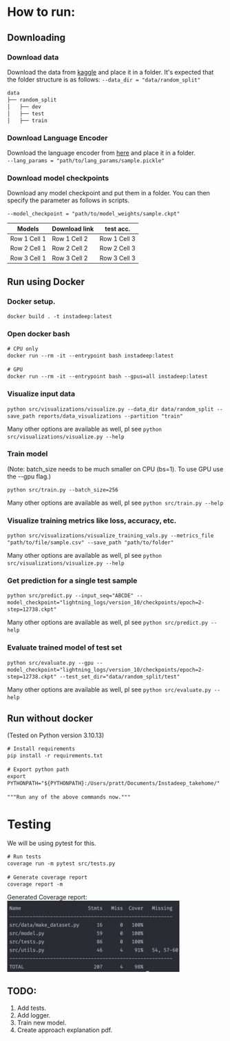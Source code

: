 # How to run:

## Downloading

### Download data

Download the data from <a href="https://www.kaggle.com/googleai/pfam-seed-random-split">kaggle</a> and place it in a
folder.
It's expected that the folder structure is as follows:
```--data_dir = "data/random_split"```

```commandline
data
├── random_split
│   ├── dev
│   ├── test
│   ├── train

```

### Download Language Encoder

Download the language encoder from <a href="https://www.kaggle.com/googleai/pfam-seed-random-split">here</a> and place
it in a folder. <br>
```--lang_params = "path/to/lang_params/sample.pickle"```

### Download model checkpoints

Download any model checkpoint and put them in a folder. You can then specify the parameter as follows in scripts. <br>

```commandline
--model_checkpoint = "path/to/model_weights/sample.ckpt"
```

| Models       | Download link | test acc.    |
|--------------|---------------|--------------|
| Row 1 Cell 1 | Row 1 Cell 2  | Row 1 Cell 3 |
| Row 2 Cell 1 | Row 2 Cell 2  | Row 2 Cell 3 |
| Row 3 Cell 1 | Row 3 Cell 2  | Row 3 Cell 3 |

## Run using Docker

### Docker setup.

```commandline
docker build . -t instadeep:latest
```

### Open docker bash
```commandline
# CPU only
docker run --rm -it --entrypoint bash instadeep:latest

# GPU
docker run --rm -it --entrypoint bash --gpus=all instadeep:latest
```

### Visualize input data

```commandline
python src/visualizations/visualize.py --data_dir data/random_split --save_path reports/data_visualizations --partition "train"
```

Many other options are available as well, pl see ```python src/visualizations/visualize.py --help```

### Train model

(Note: batch_size needs to be much smaller on CPU (bs=1). To use GPU use the --gpu flag.) <br>
```commandline
python src/train.py --batch_size=256
```

Many other options are available as well, pl see ```python src/train.py --help```

### Visualize training metrics like loss, accuracy, etc.

```commandline
python src/visualizations/visualize_training_vals.py --metrics_file "path/to/file/sample.csv" --save_path "path/to/folder"
```

Many other options are available as well, pl see ```python src/visualizations/visualize.py --help```

### Get prediction for a single test sample

```commandline
python src/predict.py --input_seq="ABCDE" --model_checkpoint="lightning_logs/version_10/checkpoints/epoch=2-step=12738.ckpt"
```

Many other options are available as well, pl see ```python src/predict.py --help```

### Evaluate trained model of test set

```commandline 
python src/evaluate.py --gpu --model_checkpoint="lightning_logs/version_10/checkpoints/epoch=2-step=12738.ckpt" --test_set_dir="data/random_split/test"
```

Many other options are available as well, pl see ```python src/evaluate.py --help```

## Run without docker

(Tested on Python version 3.10.13)
```commandline
# Install requirements
pip install -r requirements.txt

# Export python path
export PYTHONPATH="${PYTHONPATH}:/Users/pratt/Documents/Instadeep_takehome/"

"""Run any of the above commands now."""
```

# Testing
    
We will be using pytest for this.<br>

```commandline
# Run tests
coverage run -m pytest src/tests.py

# Generate coverage report
coverage report -m
```
Generated Coverage report:<br>
<img src="reports/coverage_report/cr.png" alt="drawing" style="width:400px;"/>


   
## TODO:

1. Add tests.
2. Add logger.
3. Train new model.
4. Create approach explanation pdf.

